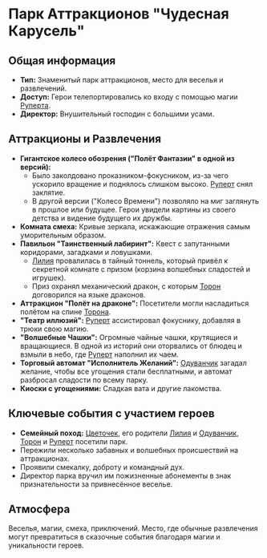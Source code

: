 # Парк Аттракционов "Чудесная Карусель"

## Общая информация
- **Тип:** Знаменитый парк аттракционов, место для веселья и развлечений.
- **Доступ:** Герои телепортировались ко входу с помощью магии [Руперта](characters/main_heroes/rupert.md).
- **Директор:** Внушительный господин с большими усами.

## Аттракционы и Развлечения
- **Гигантское колесо обозрения ("Полёт Фантазии" в одной из версий):**
    - Было заколдовано проказником-фокусником, из-за чего ускорило вращение и поднялось слишком высоко. [Руперт](characters/main_heroes/rupert.md) снял заклятие.
    - В другой версии ("Колесо Времени") позволяло на миг заглянуть в прошлое или будущее. Герои увидели картины из своего детства и видение будущего их дружбы.
- **Комната смеха:** Кривые зеркала, искажающие отражения самым уморительным образом.
- **Павильон "Таинственный лабиринт":** Квест с запутанными коридорами, загадками и ловушками.
    - [Лилия](characters/relatives/liliya_i_oduvanchik.md) провалилась в тайный тоннель, который привёл к секретной комнате с призом (корзина волшебных сладостей и игрушек).
    - Приз охранял механический дракон, с которым [Торон](characters/main_heroes/toron.md) договорился на языке драконов.
- **Аттракцион "Полёт на драконе":** Посетители могли насладиться полётом на спине [Торона](characters/main_heroes/toron.md).
- **"Театр иллюзий":** [Руперт](characters/main_heroes/rupert.md) ассистировал фокуснику, добавляя в трюки свою магию.
- **"Волшебные Чашки":** Огромные чайные чашки, крутящиеся и вращающиеся. В одной из историй они оторвались от блюдец и взмыли в небо, где [Руперт](characters/main_heroes/rupert.md) наполнил их чаем.
- **Торговый автомат "Исполнитель Желаний":** [Одуванчик](characters/relatives/liliya_i_oduvanchik.md) загадал желание, чтобы все угощения стали бесплатными, и автомат разбросал сладости по всему парку.
- **Киоски с угощениями:** Сладкая вата и другие лакомства.

## Ключевые события с участием героев
- **Семейный поход:** [Цветочек](characters/main_heroes/cvetochek.md), его родители [Лилия](characters/relatives/liliya_i_oduvanchik.md) и [Одуванчик](characters/relatives/liliya_i_oduvanchik.md), [Торон](characters/main_heroes/toron.md) и [Руперт](characters/main_heroes/rupert.md) посетили парк.
- Пережили несколько забавных и волшебных происшествий на аттракционах.
- Проявили смекалку, доброту и командный дух.
- Директор парка вручил им пожизненные абонементы в знак признательности за привнесённое веселье.

## Атмосфера
Веселья, магии, смеха, приключений. Место, где обычные развлечения могут превратиться в сказочные события благодаря магии и уникальности героев.